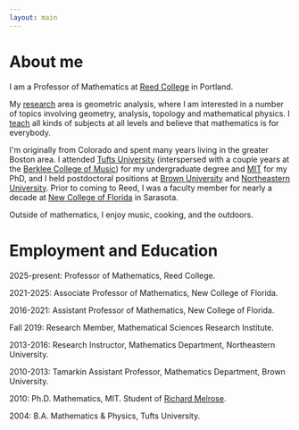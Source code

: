 ```yaml
---
layout: main
---
```


# About me

I am a Professor of Mathematics at [Reed College](https://www.reed.edu) in Portland.

My [research](research.html) area is geometric analysis, where I am interested
in a number of topics involving geometry, analysis, topology 
and mathematical physics. I [teach](teaching.html) all kinds of subjects at all levels and believe that mathematics is for everybody.

I'm originally from Colorado and spent many years living in the greater Boston area.
I attended [Tufts University](https://www.tufts.edu) (interspersed with a couple years at the [Berklee College of Music](https://www.berklee.edu)) for my undergraduate
degree and [MIT](https://math.mit.edu) for my PhD, and I held postdoctoral positions at [Brown University](https://www.brown.edu) and [Northeastern University](https://www.northeastern.edu).
Prior to coming to Reed, I was a faculty member for nearly a decade at [New College of Florida](https://www.ncf.edu) in Sarasota.

Outside of mathematics, I enjoy music, cooking, and the outdoors.

# Employment and Education

2025-present: Professor of Mathematics, Reed College.

2021-2025: Associate Professor of Mathematics, New College of Florida.

2016-2021: Assistant Professor of Mathematics, New College of Florida.

Fall 2019: Research Member, Mathematical Sciences Research Institute.

2013-2016: Research Instructor, Mathematics Department, Northeastern University.

2010-2013: Tamarkin Assistant Professor, Mathematics Department, Brown University.

2010: Ph.D. Mathematics, MIT. Student of [Richard Melrose](http://math.mit.edu/~rbm).

2004: B.A. Mathematics & Physics, Tufts University.

